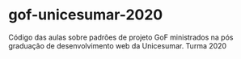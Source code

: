 # gof-unicesumar-2020
Código das aulas sobre padrões de projeto GoF ministrados na pós graduação de desenvolvimento web da Unicesumar. Turma 2020
